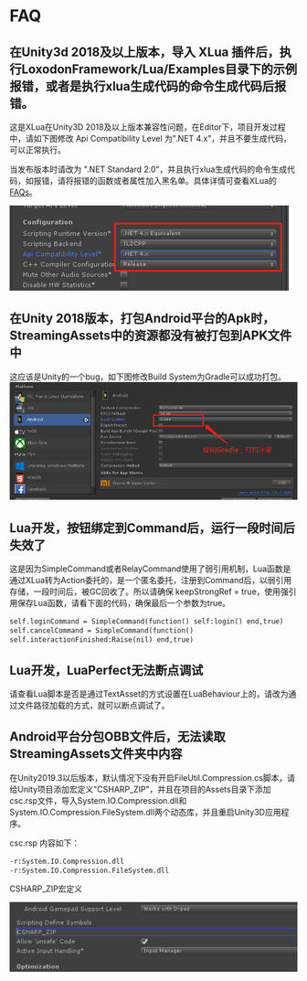# FAQ

## 在Unity3d 2018及以上版本，导入 XLua 插件后，执行LoxodonFramework/Lua/Examples目录下的示例报错，或者是执行xlua生成代码的命令生成代码后报错。

这是XLua在Unity3D 2018及以上版本兼容性问题，在Editor下，项目开发过程中，请如下图修改 Api Compatibility Level 为".NET 4.x"，并且不要生成代码，可以正常执行。

当发布版本时请改为 ".NET Standard 2.0"，并且执行xlua生成代码的命令生成代码，如报错，请将报错的函数或者属性加入黑名单。具体详情可查看XLua的[FAQs](https://github.com/Tencent/xLua/blob/master/Assets/XLua/Doc/faq.md)。

![](images/faq001.png)

## 在Unity 2018版本，打包Android平台的Apk时，StreamingAssets中的资源都没有被打包到APK文件中

这应该是Unity的一个bug，如下图修改Build System为Gradle可以成功打包。
![](images/faq002.png)

## Lua开发，按钮绑定到Command后，运行一段时间后失效了

这是因为SimpleCommand或者RelayCommand使用了弱引用机制，Lua函数是通过XLua转为Action委托的，是一个匿名委托，注册到Command后，以弱引用存储，一段时间后，被GC回收了。所以请确保 keepStrongRef = true，使用强引用保存Lua函数，请看下面的代码，确保最后一个参数为true。

	self.loginCommand = SimpleCommand(function() self:login() end,true)
	self.cancelCommand = SimpleCommand(function() self.interactionFinished:Raise(nil) end,true)
	

## Lua开发，LuaPerfect无法断点调试

请查看Lua脚本是否是通过TextAsset的方式设置在LuaBehaviour上的，请改为通过文件路径加载的方式，就可以断点调试了。

## Android平台分包OBB文件后，无法读取StreamingAssets文件夹中内容

在Unity2019.3以后版本，默认情况下没有开启FileUtil.Compression.cs脚本，请给Unity项目添加宏定义"CSHARP_ZIP"，并且在项目的Assets目录下添加csc.rsp文件，导入System.IO.Compression.dll和System.IO.Compression.FileSystem.dll两个动态库，并且重启Unity3D应用程序。

csc.rsp 内容如下：

    -r:System.IO.Compression.dll
    -r:System.IO.Compression.FileSystem.dll
    
CSHARP_ZIP宏定义

![](images/faq003.png)


